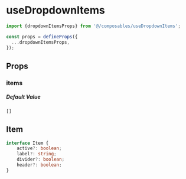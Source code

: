 # useDropdownItems

```typescript
import {dropdownItemsProps} from '@/composables/useDropdownItems';

const props = defineProps({
  ...dropdownItemsProps,
});
```

## Props

### items

##### Default Value

`[]`

## Item

```typescript
interface Item {
    active?: boolean;
    label?: string;
    divider?: boolean;
    header?: boolean;
}
```
